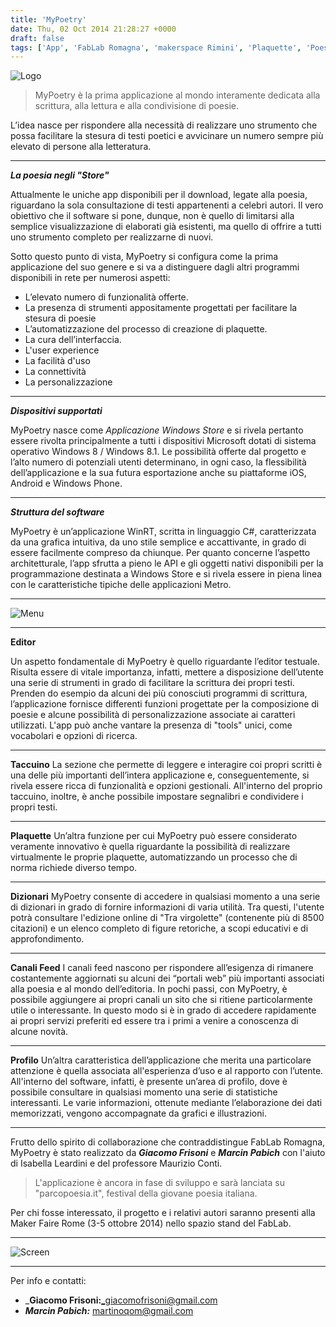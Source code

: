 ```yaml
---
title: 'MyPoetry'
date: Thu, 02 Oct 2014 21:28:27 +0000
draft: false
tags: ['App', 'FabLab Romagna', 'makerspace Rimini', 'Plaquette', 'Poesia', 'Store', 'Taccuino', 'Virtuale', 'Windows', 'WinRT']
---
```


![Logo](http://wstaw.org/m/2014/10/02/logoBig.png)  

> MyPoetry è la prima applicazione al mondo interamente dedicata alla scrittura, alla lettura e alla condivisione di poesie.

L’idea nasce per rispondere alla necessità di realizzare uno strumento che possa facilitare la stesura di testi poetici e avvicinare un numero sempre più elevato di persone alla letteratura.

* * *

_**La poesia negli "Store"**_

Attualmente le uniche app disponibili per il download, legate alla poesia, riguardano la sola consultazione di testi appartenenti a celebri autori. Il vero obiettivo che il software si pone, dunque, non è quello di limitarsi alla semplice visualizzazione di elaborati già esistenti, ma quello di offrire a tutti uno strumento completo per realizzarne di nuovi.

Sotto questo punto di vista, MyPoetry si configura come la prima applicazione del suo genere e si va a distinguere dagli altri programmi disponibili in rete per numerosi aspetti:

*   L’elevato numero di funzionalità offerte.
*   La presenza di strumenti appositamente progettati per facilitare la stesura di poesie
*   L’automatizzazione del processo di creazione di plaquette.
*   La cura dell’interfaccia.
*   L'user experience
*   La facilità d'uso
*   La connettività
*   La personalizzazione

* * *

**_Dispositivi supportati_**

MyPoetry nasce come _Applicazione Windows Store_ e si rivela pertanto essere rivolta principalmente a tutti i dispositivi Microsoft dotati di sistema operativo Windows 8 / Windows 8.1. Le possibilità offerte dal progetto e l’alto numero di potenziali utenti determinano, in ogni caso, la flessibilità dell’applicazione e la sua futura esportazione anche su piattaforme iOS, Android e Windows Phone.

* * *

**_Struttura del software_**

MyPoetry è un’applicazione WinRT, scritta in linguaggio C#, caratterizzata da una grafica intuitiva, da uno stile semplice e accattivante, in grado di essere facilmente compreso da chiunque. Per quanto concerne l’aspetto architetturale, l’app sfrutta a pieno le API e gli oggetti nativi disponibili per la programmazione destinata a Windows Store e si rivela essere in piena linea con le caratteristiche tipiche delle applicazioni Metro.

* * *

![Menu](http://wstaw.org/m/2014/10/02/sssss.png)

* * *

**Editor**

Un aspetto fondamentale di MyPoetry è quello riguardante l’editor testuale. Risulta essere di vitale importanza, infatti, mettere a disposizione dell’utente una serie di strumenti in grado di facilitare la scrittura dei propri testi. Prenden do esempio da alcuni dei più conosciuti programmi di scrittura, l’applicazione fornisce differenti funzioni progettate per la composizione di poesie e alcune possibilità di personalizzazione associate ai caratteri utilizzati. L'app può anche vantare la presenza di "tools" unici, come vocabolari e opzioni di ricerca.

* * *

**Taccuino** La sezione che permette di leggere e interagire coi propri scritti è una delle più importanti dell’intera applicazione e, conseguentemente, si rivela essere ricca di funzionalità e opzioni gestionali. All'interno del proprio taccuino, inoltre, è anche possibile impostare segnalibri e condividere i propri testi.

* * *

**Plaquette** Un’altra funzione per cui MyPoetry può essere considerato veramente innovativo è quella riguardante la possibilità di realizzare virtualmente le proprie plaquette, automatizzando un processo che di norma richiede diverso tempo.

* * *

**Dizionari** MyPoetry consente di accedere in qualsiasi momento a una serie di dizionari in grado di fornire informazioni di varia utilità. Tra questi, l'utente potrà consultare l'edizione online di "Tra virgolette" (contenente più di 8500 citazioni) e un elenco completo di figure retoriche, a scopi educativi e di approfondimento.

* * *

**Canali Feed** I canali feed nascono per rispondere all’esigenza di rimanere costantemente aggiornati su alcuni dei “portali web” più importanti associati alla poesia e al mondo dell’editoria. In pochi passi, con MyPoetry, è possibile aggiungere ai propri canali un sito che si ritiene particolarmente utile o interessante. In questo modo si è in grado di accedere rapidamente ai propri servizi preferiti ed essere tra i primi a venire a conoscenza di alcune novità.

* * *

**Profilo** Un’altra caratteristica dell’applicazione che merita una particolare attenzione è quella associata all'esperienza d’uso e al rapporto con l’utente. All'interno del software, infatti, è presente un’area di profilo, dove è possibile consultare in qualsiasi momento una serie di statistiche interessanti. Le varie informazioni, ottenute mediante l’elaborazione dei dati memorizzati, vengono accompagnate da grafici e illustrazioni.

* * *

Frutto dello spirito di collaborazione che contraddistingue FabLab Romagna, MyPoetry è stato realizzato da _**Giacomo Frisoni**_ e _**Marcin Pabich**_ con l'aiuto di Isabella Leardini e del professore Maurizio Conti.

> L'applicazione è ancora in fase di sviluppo e sarà lanciata su "parcopoesia.it", festival della giovane poesia italiana.

Per chi fosse interessato, il progetto e i relativi autori saranno presenti alla Maker Faire Rome (3-5 ottobre 2014) nello spazio stand del FabLab.

* * *

![Screen](http://wstaw.org/m/2014/10/02/p1.png)

* * *

Per info e contatti:

*   _**Giacomo Frisoni:**_giacomofrisoni@gmail.com
*   _**Marcin Pabich:**_ martinoqom@gmail.com